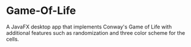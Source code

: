 # Game-Of-Life
A JavaFX desktop app that implements Conway's Game of Life with additional features such as randomization and three color scheme for the cells.
